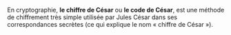 En cryptographie, **le chiffre de César** ou **le code de César**, est une méthode de chiffrement très simple
utilisée par Jules César dans ses correspondances secrètes (ce qui explique le nom « chiffre de César »).
